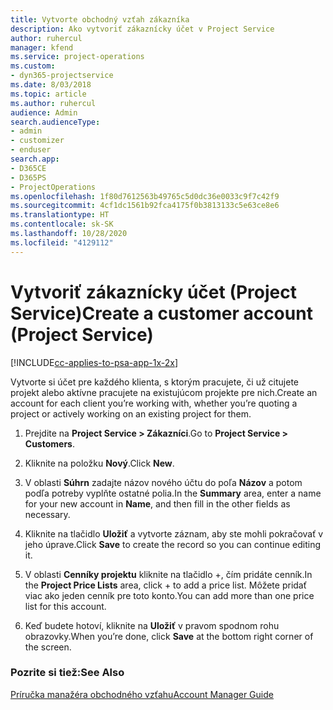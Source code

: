 ```yaml
---
title: Vytvorte obchodný vzťah zákazníka
description: Ako vytvoriť zákaznícky účet v Project Service
author: ruhercul
manager: kfend
ms.service: project-operations
ms.custom:
- dyn365-projectservice
ms.date: 8/03/2018
ms.topic: article
ms.author: ruhercul
audience: Admin
search.audienceType:
- admin
- customizer
- enduser
search.app:
- D365CE
- D365PS
- ProjectOperations
ms.openlocfilehash: 1f80d7612563b49765c5d0dc36e0033c9f7c42f9
ms.sourcegitcommit: 4cf1dc1561b92fca4175f0b3813133c5e63ce8e6
ms.translationtype: HT
ms.contentlocale: sk-SK
ms.lasthandoff: 10/28/2020
ms.locfileid: "4129112"
---
```

# <a name="create-a-customer-account-project-service"></a><span data-ttu-id="0f2f7-103">Vytvoriť zákaznícky účet (Project Service)</span><span class="sxs-lookup"><span data-stu-id="0f2f7-103">Create a customer account (Project Service)</span></span>

[!INCLUDE[cc-applies-to-psa-app-1x-2x](../includes/cc-applies-to-psa-app-1x-2x.md)]

<span data-ttu-id="0f2f7-104">Vytvorte si účet pre každého klienta, s ktorým pracujete, či už citujete projekt alebo aktívne pracujete na existujúcom projekte pre nich.</span><span class="sxs-lookup"><span data-stu-id="0f2f7-104">Create an account for each client you’re working with, whether you’re quoting a project or actively working on an existing project for them.</span></span>  
  
1.  <span data-ttu-id="0f2f7-105">Prejdite na **Project Service > Zákazníci**.</span><span class="sxs-lookup"><span data-stu-id="0f2f7-105">Go to **Project Service > Customers**.</span></span>  
  
2.  <span data-ttu-id="0f2f7-106">Kliknite na položku **Nový**.</span><span class="sxs-lookup"><span data-stu-id="0f2f7-106">Click **New**.</span></span>  
  
3.  <span data-ttu-id="0f2f7-107">V oblasti **Súhrn** zadajte názov nového účtu do poľa **Názov** a potom podľa potreby vyplňte ostatné polia.</span><span class="sxs-lookup"><span data-stu-id="0f2f7-107">In the **Summary** area, enter a name for your new account in **Name**, and then fill in the other fields as necessary.</span></span>  
  
4.  <span data-ttu-id="0f2f7-108">Kliknite na tlačidlo **Uložiť** a vytvorte záznam, aby ste mohli pokračovať v jeho úprave.</span><span class="sxs-lookup"><span data-stu-id="0f2f7-108">Click **Save** to create the record so you can continue editing it.</span></span>  
  
5.  <span data-ttu-id="0f2f7-109">V oblasti **Cenníky projektu** kliknite na tlačidlo +, čím pridáte cenník.</span><span class="sxs-lookup"><span data-stu-id="0f2f7-109">In the **Project Price Lists** area, click + to add a price list.</span></span> <span data-ttu-id="0f2f7-110">Môžete pridať viac ako jeden cenník pre toto konto.</span><span class="sxs-lookup"><span data-stu-id="0f2f7-110">You can add more than one price list for this account.</span></span>  
  
6.  <span data-ttu-id="0f2f7-111">Keď budete hotoví, kliknite na **Uložiť** v pravom spodnom rohu obrazovky.</span><span class="sxs-lookup"><span data-stu-id="0f2f7-111">When you’re done, click **Save** at the bottom right corner of the screen.</span></span>  
  
### <a name="see-also"></a><span data-ttu-id="0f2f7-112">Pozrite si tiež:</span><span class="sxs-lookup"><span data-stu-id="0f2f7-112">See Also</span></span>  
 [<span data-ttu-id="0f2f7-113">Príručka manažéra obchodného vzťahu</span><span class="sxs-lookup"><span data-stu-id="0f2f7-113">Account Manager Guide</span></span>](../psa/account-manager-guide.md)
